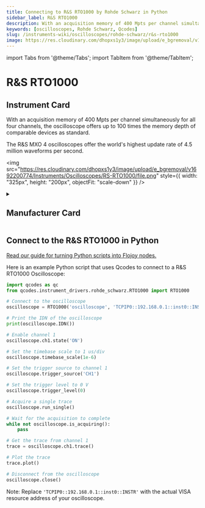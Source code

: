 ```yaml
---
title: Connecting to R&S RTO1000 by Rohde Schwarz in Python
sidebar_label: R&S RTO1000
description: With an acquisition memory of 400 Mpts per channel simultaneously for all four channels, the oscilloscope offers up to 100 times the memory depth of comparable devices as standard.The R&S MXO 4 oscilloscopes offer the world's highest update rate of 4.5 million waveforms per second.
keywords: [oscilloscopes, Rohde Schwarz, Qcodes]
slug: /instruments-wiki/oscilloscopes/rohde-schwarz/r&s-rto1000
image: https://res.cloudinary.com/dhopxs1y3/image/upload/e_bgremoval/v1692200774/Instruments/Oscilloscopes/RS-RTO1000/file.png
---
```


import Tabs from '@theme/Tabs';
import TabItem from '@theme/TabItem';

# R&S RTO1000

## Instrument Card

<div className="flex">

<div>

With an acquisition memory of 400 Mpts per channel simultaneously for all four channels, the oscilloscope offers up to 100 times the memory depth of comparable devices as standard.

The R&S MXO 4 oscilloscopes offer the world's highest update rate of 4.5 million waveforms per second.

</div>

<img src="https://res.cloudinary.com/dhopxs1y3/image/upload/e_bgremoval/v1692200774/Instruments/Oscilloscopes/RS-RTO1000/file.png" style={{ width: "325px", height: "200px", objectFit: "scale-down" }} />

</div>

<details>
<summary><h2>Manufacturer Card</h2></summary>

<img src="https://res.cloudinary.com/dhopxs1y3/image/upload/v1692139604/Instruments/Vendor%20Logos/RohdeSchwarz.png" style={{ width: "100%", height: "170px",objectFit: "scale-down" }} />

Rohde & Schwarz GmbH & Co KG is an international electronics group specializing in the fields of electronic test equipment, broadcast & media, cybersecurity, radiomonitoring and radiolocation, and radiocommunication. <a href="https://www.rohde-schwarz.com/ca/home_48230.html">Website</a>.

<ul>
  <li>Headquarters: Munich, Germany</li>
  <li>Yearly Revenue (millions, USD): 2500.0</li>
</ul>
</details>

## Connect to the R&S RTO1000 in Python

[Read our guide for turning Python scripts into Flojoy nodes.](https://docs.flojoy.ai/custom-nodes/creating-custom-node/)
<Tabs>
<TabItem value="Qcodes" label="Qcodes">

Here is an example Python script that uses Qcodes to connect to a R&S RTO1000 Oscilloscope:

```python
import qcodes as qc
from qcodes.instrument_drivers.rohde_schwarz.RTO1000 import RTO1000

# Connect to the oscilloscope
oscilloscope = RTO1000('oscilloscope', 'TCPIP0::192.168.0.1::inst0::INSTR')

# Print the IDN of the oscilloscope
print(oscilloscope.IDN())

# Enable channel 1
oscilloscope.ch1.state('ON')

# Set the timebase scale to 1 us/div
oscilloscope.timebase_scale(1e-6)

# Set the trigger source to channel 1
oscilloscope.trigger_source('CH1')

# Set the trigger level to 0 V
oscilloscope.trigger_level(0)

# Acquire a single trace
oscilloscope.run_single()

# Wait for the acquisition to complete
while not oscilloscope.is_acquiring():
    pass

# Get the trace from channel 1
trace = oscilloscope.ch1.trace()

# Plot the trace
trace.plot()

# Disconnect from the oscilloscope
oscilloscope.close()
```

Note: Replace `'TCPIP0::192.168.0.1::inst0::INSTR'` with the actual VISA resource address of your oscilloscope.

</TabItem>
</Tabs>
